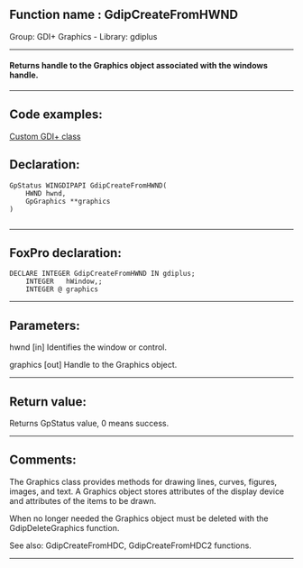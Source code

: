 
## Function name : GdipCreateFromHWND
Group: GDI+ Graphics - Library: gdiplus    
***  


#### Returns handle to the Graphics object associated with the windows handle.
***  


## Code examples:
[Custom GDI+ class](../../samples/sample_450.md)  

## Declaration:
```foxpro  
GpStatus WINGDIPAPI GdipCreateFromHWND(
    HWND hwnd,
    GpGraphics **graphics
)
  
```  
***  


## FoxPro declaration:
```foxpro  
DECLARE INTEGER GdipCreateFromHWND IN gdiplus;
	INTEGER   hWindow,;
	INTEGER @ graphics  
```  
***  


## Parameters:
hwnd
[in] Identifies the window or control.

graphics
[out] Handle to the Graphics object.  
***  


## Return value:
Returns GpStatus value, 0 means success.  
***  


## Comments:
The Graphics class provides methods for drawing lines, curves, figures, images, and text. A Graphics object stores attributes of the display device and attributes of the items to be drawn.  
  
When no longer needed the Graphics object must be deleted with the GdipDeleteGraphics function.  
  
See also: GdipCreateFromHDC, GdipCreateFromHDC2 functions.  
  
***  

